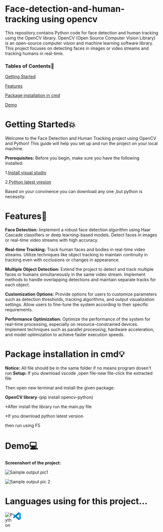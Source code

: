 # Face-detection-and-human-tracking using opencv 

This repository contains Python code for face detection and human tracking using the OpenCV library. OpenCV (Open Source Computer Vision Library) is an open-source computer vision and machine learning software library. This project focuses on detecting faces in images or video streams and tracking humans in real-time.


### Tables of Contents📜

[Getting Started](https://github.com/dhanushharish/face-detection-and-human-tracking/main.README.md#getting-started)

[Features](https://github.com/dhanushharish/face-detection-and-human-tracking/main.README.md#Features)

[Package installation in cmd](https://github.com/dhanushharish/face-detection-and-human-tracking/main.README.md#Package-installation-in-cmd)

[Demo](https://github.com/dhanushharish/face-detection-and-human-tracking/main.README.md#demo)

# Getting Started💥

Welcome to the Face Detection and Human Tracking project using OpenCV and Python! This guide will help you set up and run the project on your local machine.

**Prerequisites:**
Before you begin, make sure you have the following installed:

1.[Install visual studio](https://code.visualstudio.com/)

2.[Python latest vresion](https://python.org/)

Based on your convinence you can download any one ,but python is necessity.

# Features💫

**Face Detection:** Implement a robust face detection algorithm using Haar Cascade classifiers or deep learning-based models. Detect faces in images or real-time video streams with high accuracy.

**Real-time Tracking:** Track human faces and bodies in real-time video streams. Utilize techniques like object tracking to maintain continuity in tracking even with occlusions or changes in appearance.

**Multiple Object Detection:** Extend the project to detect and track multiple faces or humans simultaneously in the same video stream. Implement methods to handle overlapping detections and maintain separate tracks for each object.

**Customization Options:** Provide options for users to customize parameters such as detection thresholds, tracking algorithms, and output visualization settings. Allow users to fine-tune the system according to their specific requirements.

**Performance Optimization:** Optimize the performance of the system for real-time processing, especially on resource-constrained devices. Implement techniques such as parallel processing, hardware acceleration, and model optimization to achieve faster execution speeds.

# Package installation in cmd💡
**Notice:**
   All file should be in the same folder if no means program dosen't run
**Setup:**
If you download vscode ,open file-new file-click the extracted file

Then open new terminal and install the given package:

**OpenCV library**-(pip install opencv-python)

*After install the library run the main.py file 

*If you download python latest version 

then run using F5

# Demo💻
**Screenshort of the project:**

![Sample output pic1](https://github.com/Dhanushharish/Face-detection-and-human-tracking/assets/91535902/0d2b14ca-ff09-4537-8e7c-fe5591daeab8)

![Sample output pic 2](https://github.com/Dhanushharish/Face-detection-and-human-tracking/assets/91535902/7bfd7009-6c09-43ae-9e61-aad801a999c9)



# Languages using for this project...

[<img align="left" alt="Python" width="26px" src="https://upload.wikimedia.org/wikipedia/commons/thumb/c/c3/Python-logo-notext.svg/600px-Python-logo-notext.svg.png" />](https://python.org/)
[<img align="left" alt="Visual Studio Code" width="26px" src="https://raw.githubusercontent.com/github/explore/80688e429a7d4ef2fca1e82350fe8e3517d3494d/topics/visual-studio-code/visual-studio-code.png" />](https://code.visualstudio.com/)
